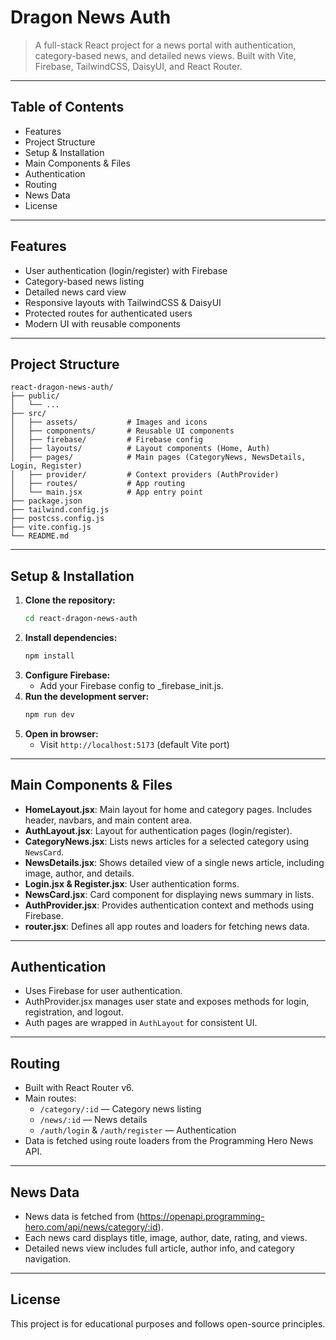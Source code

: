 # Dragon News Auth

> A full-stack React project for a news portal with authentication, category-based news, and detailed news views. Built with Vite, Firebase, TailwindCSS, DaisyUI, and React Router.

---

## Table of Contents
- Features
- Project Structure
- Setup & Installation
- Main Components & Files
- Authentication
- Routing
- News Data
- License

---

## Features
- User authentication (login/register) with Firebase
- Category-based news listing
- Detailed news card view
- Responsive layouts with TailwindCSS & DaisyUI
- Protected routes for authenticated users
- Modern UI with reusable components

---

## Project Structure
```
react-dragon-news-auth/
├── public/
│   └── ...
├── src/
│   ├── assets/           # Images and icons
│   ├── components/       # Reusable UI components
│   ├── firebase/         # Firebase config
│   ├── layouts/          # Layout components (Home, Auth)
│   ├── pages/            # Main pages (CategoryNews, NewsDetails, Login, Register)
│   ├── provider/         # Context providers (AuthProvider)
│   ├── routes/           # App routing
│   └── main.jsx          # App entry point
├── package.json
├── tailwind.config.js
├── postcss.config.js
├── vite.config.js
└── README.md
```

---

## Setup & Installation
1. **Clone the repository:**
   ```bash
   cd react-dragon-news-auth
   ```
2. **Install dependencies:**
   ```bash
   npm install
   ```
3. **Configure Firebase:**
   - Add your Firebase config to _firebase_init.js.
4. **Run the development server:**
   ```bash
   npm run dev
   ```
5. **Open in browser:**
   - Visit `http://localhost:5173` (default Vite port)

---

## Main Components & Files
- **HomeLayout.jsx**: Main layout for home and category pages. Includes header, navbars, and main content area.
- **AuthLayout.jsx**: Layout for authentication pages (login/register).
- **CategoryNews.jsx**: Lists news articles for a selected category using `NewsCard`.
- **NewsDetails.jsx**: Shows detailed view of a single news article, including image, author, and details.
- **Login.jsx & Register.jsx**: User authentication forms.
- **NewsCard.jsx**: Card component for displaying news summary in lists.
- **AuthProvider.jsx**: Provides authentication context and methods using Firebase.
- **router.jsx**: Defines all app routes and loaders for fetching news data.

---

## Authentication
- Uses Firebase for user authentication.
- AuthProvider.jsx manages user state and exposes methods for login, registration, and logout.
- Auth pages are wrapped in `AuthLayout` for consistent UI.

---

## Routing
- Built with React Router v6.
- Main routes:
  - `/category/:id` — Category news listing
  - `/news/:id` — News details
  - `/auth/login` & `/auth/register` — Authentication
- Data is fetched using route loaders from the Programming Hero News API.

---

## News Data
- News data is fetched from (https://openapi.programming-hero.com/api/news/category/:id).
- Each news card displays title, image, author, date, rating, and views.
- Detailed news view includes full article, author info, and category navigation.

---

## License
This project is for educational purposes and follows open-source principles.

